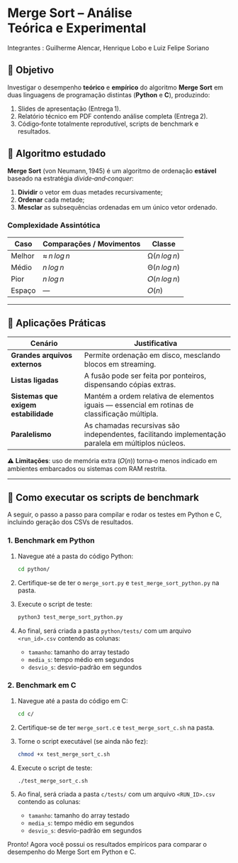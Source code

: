 # Merge Sort – Análise Teórica e Experimental

Integrantes : Guilherme Alencar, Henrique Lobo e Luiz Felipe Soriano

## 📑 Objetivo

Investigar o desempenho **teórico** e **empírico** do algoritmo **Merge Sort** em duas linguagens de programação distintas (**Python** e **C**), produzindo:

1. Slides de apresentação (Entrega 1).
2. Relatório técnico em PDF contendo análise completa (Entrega 2).
3. Código‑fonte totalmente reprodutível, scripts de benchmark e resultados.

## 🧩 Algoritmo estudado

**Merge Sort** (von Neumann, 1945) é um algoritmo de ordenação **estável** baseado na estratégia *divide‑and‑conquer*:

1. **Dividir** o vetor em duas metades recursivamente;
2. **Ordenar** cada metade;
3. **Mesclar** as subsequências ordenadas em um único vetor ordenado.

### Complexidade Assintótica

| Caso   | Comparações / Movimentos | Classe        |
| ------ | ------------------------ | ------------- |
| Melhor | ≈ *n log n*              | Ω(*n log n*)  |
| Médio  | *n log n*                | Θ(*n log n*)  |
| Pior   | *n log n*                | 𝑂(*n log n*) |
| Espaço | —                        | 𝑂(*n*)       |

---

## 🔧 Aplicações Práticas

| Cenário                              | Justificativa                                                                                      |
| ------------------------------------ | -------------------------------------------------------------------------------------------------- |
| **Grandes arquivos externos**        | Permite ordenação em disco, mesclando blocos em streaming.                                         |
| **Listas ligadas**                   | A fusão pode ser feita por ponteiros, dispensando cópias extras.                                   |
| **Sistemas que exigem estabilidade** | Mantém a ordem relativa de elementos iguais — essencial em rotinas de classificação múltipla.      |
| **Paralelismo**                      | As chamadas recursivas são independentes, facilitando implementação paralela em múltiplos núcleos. |

⚠️ **Limitações**: uso de memória extra (𝑂(*n*)) torna‑o menos indicado em ambientes embarcados ou sistemas com RAM restrita.

---

## 🚀 Como executar os scripts de benchmark

A seguir, o passo a passo para compilar e rodar os testes em Python e C, incluindo geração dos CSVs de resultados.

### 1. Benchmark em Python

1. Navegue até a pasta do código Python:

   ```bash
   cd python/
   ```
2. Certifique-se de ter o `merge_sort.py` e `test_merge_sort_python.py` na pasta.
3. Execute o script de teste:

   ```bash
   python3 test_merge_sort_python.py
   ```
4. Ao final, será criada a pasta `python/tests/` com um arquivo `<run_id>.csv` contendo as colunas:

   * `tamanho`: tamanho do array testado
   * `media_s`: tempo médio em segundos
   * `desvio_s`: desvio-padrão em segundos

### 2. Benchmark em C

1. Navegue até a pasta do código em C:

   ```bash
   cd c/
   ```
2. Certifique-se de ter `merge_sort.c` e `test_merge_sort_c.sh` na pasta.
3. Torne o script executável (se ainda não fez):

   ```bash
   chmod +x test_merge_sort_c.sh
   ```
4. Execute o script de teste:

   ```bash
   ./test_merge_sort_c.sh
   ```
5. Ao final, será criada a pasta `c/tests/` com um arquivo `<RUN_ID>.csv` contendo as colunas:

   * `tamanho`: tamanho do array testado
   * `media_s`: tempo médio em segundos
   * `desvio_s`: desvio-padrão em segundos

Pronto! Agora você possui os resultados empíricos para comparar o desempenho do Merge Sort em Python e C.
